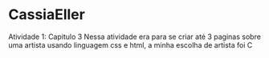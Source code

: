 # CassiaEller

Atividade 1: Capitulo 3
Nessa atividade era para se criar até 3 paginas sobre uma artista usando linguagem css e html, a minha escolha de artista foi C
